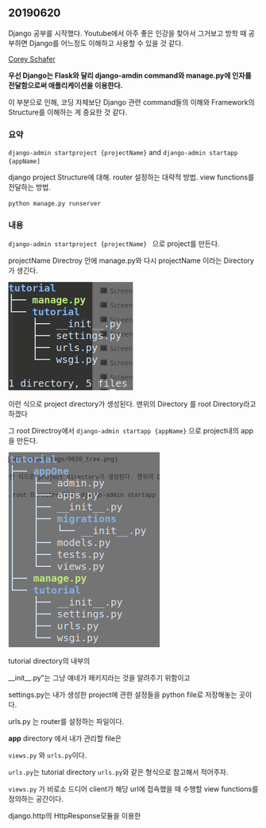 ## 20190620

Django 공부를 시작했다. Youtube에서 아주 좋은 인강을 찾아서 그거보고 방학 때 공부하면 Django를 어느정도 이해하고 사용할 수 있을 것 같다.

[Corey Schafer](https://www.youtube.com/watch?v=UmljXZIypDc&list=PL-osiE80TeTtoQCKZ03TU5fNfx2UY6U4p)

**우선 Django는 Flask와 달리 django-amdin command와 manage.py에 인자를 전달함으로써 애플리케이션을 이용한다.**

이 부분으로 인해, 코딩 자체보단 Django 관련 command들의 이해와 Framework의 Structure를 이해하는 게 중요한 것 같다.

### 요약

`django-admin startproject {projectName}`  and `django-admin startapp {appName]`

django project Structure에 대해. router 설정하는 대략적 방법. view functions를 전달하는 방법.

`python manage.py runserver`

### 내용

`django-admin startproject {projectName} `  으로 project를 만든다.

projectName Directroy 안에 manage.py와 다시 projectName 이라는 Directory가 생긴다.

![0620_tree](imgs/0620_tree.png)

이런 식으로 project directory가 생성된다. 맨위의 Directory 를 root Directory라고 하겠다

그 root Directroy에서 `django-admin startapp {appName}`  으로 project내의 app을 만든다.

![0620_tree2](imgs/0620_tree2.png)

tutorial directory의 내부의 

&#95;&#95;init&#95;&#95;.py"는 그냥 얘네가 패키지라는 것을 알려주기 위함이고

settings.py는 내가 생성한 project에 관한 설정들을 python file로 저장해놓는 곳이다.

urls.py 는 router를 설정하는 파일이다.

__app__ directory 에서 내가 관리할 file은

`views.py` 와 `urls.py`이다.

`urls.py`는 tutorial directory `urls.py`와 같은 형식으로 참고해서 적어주자.

`views.py` 가 비로소 드디어 client가 해당 url에 접속했을 때 수행할 view functions를 정의하는 공간이다.

django.http의 HttpResponse모듈을 이용한
